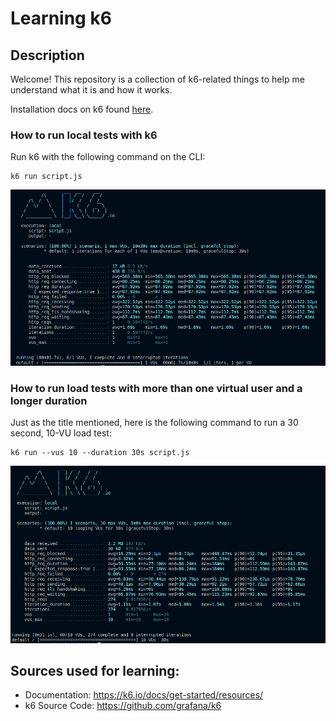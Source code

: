 # Learning k6

## Description

Welcome! This repository is a collection of k6-related things to help me understand what it is and how it works.

Installation docs on k6 found [here](https://github.com/abenipa3/learning-k6#sources-used-for-learning). 

### How to run local tests with k6
Run k6 with the following command on the CLI:
```
k6 run script.js
```
![Alt text](./imgs/image-1.png)
### How to run load tests with more than one virtual user and a longer duration
Just as the title mentioned, here is the following command to run a 30 second, 10-VU load test:
```
k6 run --vus 10 --duration 30s script.js
```
![Alt text](./imgs/image.png)
## Sources used for learning:

- Documentation: https://k6.io/docs/get-started/resources/
- k6 Source Code: https://github.com/grafana/k6

